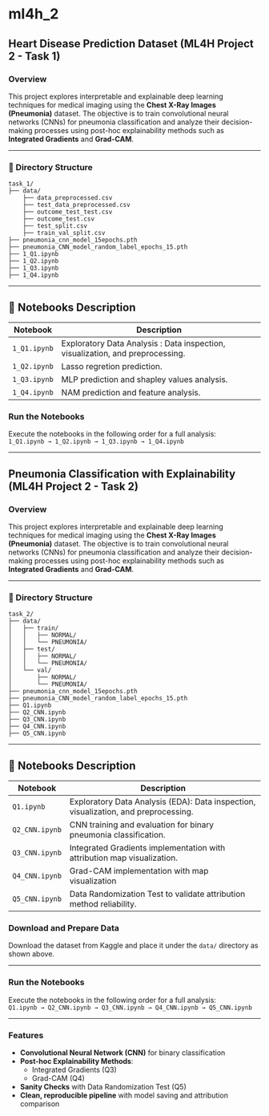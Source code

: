 # ml4h_2

## Heart Disease Prediction Dataset (ML4H Project 2 - Task 1)

###  Overview

This project explores interpretable and explainable deep learning techniques for medical imaging using the **Chest X-Ray Images (Pneumonia)** dataset. The objective is to train convolutional neural networks (CNNs) for pneumonia classification and analyze their decision-making processes using post-hoc explainability methods such as **Integrated Gradients** and **Grad-CAM**.

---

### 📁 Directory Structure
```
task_1/  
├── data/
    ├── data_preprocessed.csv
    ├── test_data_preprocessed.csv
    ├── outcome_test_test.csv
    ├── outcome_test.csv
    ├── test_split.csv
    ├── train_val_split.csv
├── pneumonia_cnn_model_15epochs.pth
├── pneumonia_CNN_model_random_label_epochs_15.pth
├── 1_Q1.ipynb
├── 1_Q2.ipynb
├── 1_Q3.ipynb
├── 1_Q4.ipynb

```
---

## 📝 Notebooks Description

| Notebook       | Description                                                                 |
|----------------|-----------------------------------------------------------------------------|
| `1_Q1.ipynb`   | Exploratory Data Analysis : Data inspection, visualization, and preprocessing. |
| `1_Q2.ipynb` | Lasso regretion prediction.            |
| `1_Q3.ipynb` | MLP prediction and shapley values analysis.     |
| `1_Q4.ipynb` | NAM prediction and feature analysis.                              |


###  Run the Notebooks

Execute the notebooks in the following order for a full analysis:  
`1_Q1.ipynb → 1_Q2.ipynb → 1_Q3.ipynb → 1_Q4.ipynb`

---

## Pneumonia Classification with Explainability (ML4H Project 2 - Task 2)

###  Overview

This project explores interpretable and explainable deep learning techniques for medical imaging using the **Chest X-Ray Images (Pneumonia)** dataset. The objective is to train convolutional neural networks (CNNs) for pneumonia classification and analyze their decision-making processes using post-hoc explainability methods such as **Integrated Gradients** and **Grad-CAM**.

---

### 📁 Directory Structure
```
task_2/  
├── data/
│   ├── train/
│   │   ├── NORMAL/
│   │   └── PNEUMONIA/
│   ├── test/
│   │   ├── NORMAL/
│   │   └── PNEUMONIA/
│   └── val/
│       ├── NORMAL/
│       └── PNEUMONIA/
├── pneumonia_cnn_model_15epochs.pth
├── pneumonia_CNN_model_random_label_epochs_15.pth
├── Q1.ipynb
├── Q2_CNN.ipynb
├── Q3_CNN.ipynb
├── Q4_CNN.ipynb
├── Q5_CNN.ipynb

```
---

## 📝 Notebooks Description

| Notebook       | Description                                                                 |
|----------------|-----------------------------------------------------------------------------|
| `Q1.ipynb`     | Exploratory Data Analysis (EDA): Data inspection, visualization, and preprocessing. |
| `Q2_CNN.ipynb` | CNN training and evaluation for binary pneumonia classification.             |
| `Q3_CNN.ipynb` | Integrated Gradients implementation with attribution map visualization.      |
| `Q4_CNN.ipynb` | Grad-CAM implementation with map visualization                               |
| `Q5_CNN.ipynb` | Data Randomization Test to validate attribution method reliability.          |

### Download and Prepare Data

Download the dataset from Kaggle and place it under the `data/` directory as shown above.

---

###  Run the Notebooks

Execute the notebooks in the following order for a full analysis:  
`Q1.ipynb → Q2_CNN.ipynb → Q3_CNN.ipynb → Q4_CNN.ipynb → Q5_CNN.ipynb`

---

### Features

- **Convolutional Neural Network (CNN)** for binary classification  
- **Post-hoc Explainability Methods**:  
  - Integrated Gradients (Q3)  
  - Grad-CAM (Q4)  
- **Sanity Checks** with Data Randomization Test (Q5)  
- **Clean, reproducible pipeline** with model saving and attribution comparison
